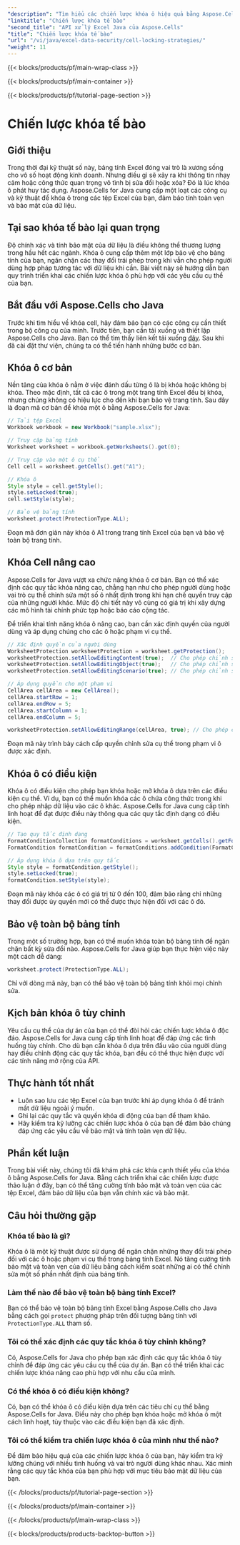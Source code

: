 ```yaml
---
"description": "Tìm hiểu các chiến lược khóa ô hiệu quả bằng Aspose.Cells cho Java. Tăng cường bảo mật và tính toàn vẹn dữ liệu trong các tệp Excel với hướng dẫn từng bước."
"linktitle": "Chiến lược khóa tế bào"
"second_title": "API xử lý Excel Java của Aspose.Cells"
"title": "Chiến lược khóa tế bào"
"url": "/vi/java/excel-data-security/cell-locking-strategies/"
"weight": 11
---
```


{{< blocks/products/pf/main-wrap-class >}}

{{< blocks/products/pf/main-container >}}

{{< blocks/products/pf/tutorial-page-section >}}

# Chiến lược khóa tế bào


## Giới thiệu

Trong thời đại kỹ thuật số này, bảng tính Excel đóng vai trò là xương sống cho vô số hoạt động kinh doanh. Nhưng điều gì sẽ xảy ra khi thông tin nhạy cảm hoặc công thức quan trọng vô tình bị sửa đổi hoặc xóa? Đó là lúc khóa ô phát huy tác dụng. Aspose.Cells for Java cung cấp một loạt các công cụ và kỹ thuật để khóa ô trong các tệp Excel của bạn, đảm bảo tính toàn vẹn và bảo mật của dữ liệu.

## Tại sao khóa tế bào lại quan trọng

Độ chính xác và tính bảo mật của dữ liệu là điều không thể thương lượng trong hầu hết các ngành. Khóa ô cung cấp thêm một lớp bảo vệ cho bảng tính của bạn, ngăn chặn các thay đổi trái phép trong khi vẫn cho phép người dùng hợp pháp tương tác với dữ liệu khi cần. Bài viết này sẽ hướng dẫn bạn quy trình triển khai các chiến lược khóa ô phù hợp với các yêu cầu cụ thể của bạn.

## Bắt đầu với Aspose.Cells cho Java

Trước khi tìm hiểu về khóa cell, hãy đảm bảo bạn có các công cụ cần thiết trong bộ công cụ của mình. Trước tiên, bạn cần tải xuống và thiết lập Aspose.Cells cho Java. Bạn có thể tìm thấy liên kết tải xuống [đây](https://releases.aspose.com/cells/java/). Sau khi đã cài đặt thư viện, chúng ta có thể tiến hành những bước cơ bản.

## Khóa ô cơ bản

Nền tảng của khóa ô nằm ở việc đánh dấu từng ô là bị khóa hoặc không bị khóa. Theo mặc định, tất cả các ô trong một trang tính Excel đều bị khóa, nhưng chúng không có hiệu lực cho đến khi bạn bảo vệ trang tính. Sau đây là đoạn mã cơ bản để khóa một ô bằng Aspose.Cells for Java:

```java
// Tải tệp Excel
Workbook workbook = new Workbook("sample.xlsx");

// Truy cập bảng tính
Worksheet worksheet = workbook.getWorksheets().get(0);

// Truy cập vào một ô cụ thể
Cell cell = worksheet.getCells().get("A1");

// Khóa ô
Style style = cell.getStyle();
style.setLocked(true);
cell.setStyle(style);

// Bảo vệ bảng tính
worksheet.protect(ProtectionType.ALL);
```

Đoạn mã đơn giản này khóa ô A1 trong trang tính Excel của bạn và bảo vệ toàn bộ trang tính.

## Khóa Cell nâng cao

Aspose.Cells for Java vượt xa chức năng khóa ô cơ bản. Bạn có thể xác định các quy tắc khóa nâng cao, chẳng hạn như cho phép người dùng hoặc vai trò cụ thể chỉnh sửa một số ô nhất định trong khi hạn chế quyền truy cập của những người khác. Mức độ chi tiết này vô cùng có giá trị khi xây dựng các mô hình tài chính phức tạp hoặc báo cáo cộng tác.

Để triển khai tính năng khóa ô nâng cao, bạn cần xác định quyền của người dùng và áp dụng chúng cho các ô hoặc phạm vi cụ thể.

```java
// Xác định quyền của người dùng
WorksheetProtection worksheetProtection = worksheet.getProtection();
worksheetProtection.setAllowEditingContent(true);  // Cho phép chỉnh sửa nội dung
worksheetProtection.setAllowEditingObject(true);   // Cho phép chỉnh sửa đối tượng
worksheetProtection.setAllowEditingScenario(true); // Cho phép chỉnh sửa các kịch bản

// Áp dụng quyền cho một phạm vi
CellArea cellArea = new CellArea();
cellArea.startRow = 1;
cellArea.endRow = 5;
cellArea.startColumn = 1;
cellArea.endColumn = 5;

worksheetProtection.setAllowEditingRange(cellArea, true); // Cho phép chỉnh sửa phạm vi đã xác định
```

Đoạn mã này trình bày cách cấp quyền chỉnh sửa cụ thể trong phạm vi ô được xác định.

## Khóa ô có điều kiện

Khóa ô có điều kiện cho phép bạn khóa hoặc mở khóa ô dựa trên các điều kiện cụ thể. Ví dụ, bạn có thể muốn khóa các ô chứa công thức trong khi cho phép nhập dữ liệu vào các ô khác. Aspose.Cells for Java cung cấp tính linh hoạt để đạt được điều này thông qua các quy tắc định dạng có điều kiện.

```java
// Tạo quy tắc định dạng
FormatConditionCollection formatConditions = worksheet.getCells().getFormatConditions();
FormatCondition formatCondition = formatConditions.addCondition(FormatConditionType.CELL_VALUE, OperatorType.BETWEEN, "0", "100");

// Áp dụng khóa ô dựa trên quy tắc
Style style = formatCondition.getStyle();
style.setLocked(true);
formatCondition.setStyle(style);
```

Đoạn mã này khóa các ô có giá trị từ 0 đến 100, đảm bảo rằng chỉ những thay đổi được ủy quyền mới có thể được thực hiện đối với các ô đó.

## Bảo vệ toàn bộ bảng tính

Trong một số trường hợp, bạn có thể muốn khóa toàn bộ bảng tính để ngăn chặn bất kỳ sửa đổi nào. Aspose.Cells for Java giúp bạn thực hiện việc này một cách dễ dàng:

```java
worksheet.protect(ProtectionType.ALL);
```

Chỉ với dòng mã này, bạn có thể bảo vệ toàn bộ bảng tính khỏi mọi chỉnh sửa.

## Kịch bản khóa ô tùy chỉnh

Yêu cầu cụ thể của dự án của bạn có thể đòi hỏi các chiến lược khóa ô độc đáo. Aspose.Cells for Java cung cấp tính linh hoạt để đáp ứng các tình huống tùy chỉnh. Cho dù bạn cần khóa ô dựa trên đầu vào của người dùng hay điều chỉnh động các quy tắc khóa, bạn đều có thể thực hiện được với các tính năng mở rộng của API.

## Thực hành tốt nhất

- Luôn sao lưu các tệp Excel của bạn trước khi áp dụng khóa ô để tránh mất dữ liệu ngoài ý muốn.
- Ghi lại các quy tắc và quyền khóa di động của bạn để tham khảo.
- Hãy kiểm tra kỹ lưỡng các chiến lược khóa ô của bạn để đảm bảo chúng đáp ứng các yêu cầu về bảo mật và tính toàn vẹn dữ liệu.

## Phần kết luận

Trong bài viết này, chúng tôi đã khám phá các khía cạnh thiết yếu của khóa ô bằng Aspose.Cells for Java. Bằng cách triển khai các chiến lược được thảo luận ở đây, bạn có thể tăng cường tính bảo mật và toàn vẹn của các tệp Excel, đảm bảo dữ liệu của bạn vẫn chính xác và bảo mật.

## Câu hỏi thường gặp

### Khóa tế bào là gì?

Khóa ô là một kỹ thuật được sử dụng để ngăn chặn những thay đổi trái phép đối với các ô hoặc phạm vi cụ thể trong bảng tính Excel. Nó tăng cường tính bảo mật và toàn vẹn của dữ liệu bằng cách kiểm soát những ai có thể chỉnh sửa một số phần nhất định của bảng tính.

### Làm thế nào để bảo vệ toàn bộ bảng tính Excel?

Bạn có thể bảo vệ toàn bộ bảng tính Excel bằng Aspose.Cells cho Java bằng cách gọi `protect` phương pháp trên đối tượng bảng tính với `ProtectionType.ALL` tham số.

### Tôi có thể xác định các quy tắc khóa ô tùy chỉnh không?

Có, Aspose.Cells for Java cho phép bạn xác định các quy tắc khóa ô tùy chỉnh để đáp ứng các yêu cầu cụ thể của dự án. Bạn có thể triển khai các chiến lược khóa nâng cao phù hợp với nhu cầu của mình.

### Có thể khóa ô có điều kiện không?

Có, bạn có thể khóa ô có điều kiện dựa trên các tiêu chí cụ thể bằng Aspose.Cells for Java. Điều này cho phép bạn khóa hoặc mở khóa ô một cách linh hoạt, tùy thuộc vào các điều kiện bạn đã xác định.

### Tôi có thể kiểm tra chiến lược khóa ô của mình như thế nào?

Để đảm bảo hiệu quả của các chiến lược khóa ô của bạn, hãy kiểm tra kỹ lưỡng chúng với nhiều tình huống và vai trò người dùng khác nhau. Xác minh rằng các quy tắc khóa của bạn phù hợp với mục tiêu bảo mật dữ liệu của bạn.

{{< /blocks/products/pf/tutorial-page-section >}}

{{< /blocks/products/pf/main-container >}}

{{< /blocks/products/pf/main-wrap-class >}}

{{< blocks/products/products-backtop-button >}}